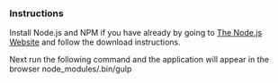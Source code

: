 ### Instructions

Install Node.js and NPM if you have already by going to [The Node.js Website](https://nodejs.org/en/) and follow the download instructions.

Next run the following command and the application will appear in the browser
    node_modules/.bin/gulp

